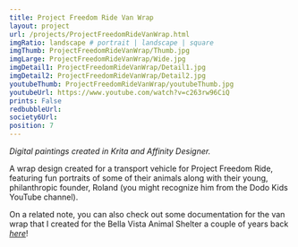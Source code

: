```yaml
---
title: Project Freedom Ride Van Wrap
layout: project
url: /projects/ProjectFreedomRideVanWrap.html
imgRatio: landscape # portrait | landscape | square
imgThumb: ProjectFreedomRideVanWrap/Thumb.jpg
imgLarge: ProjectFreedomRideVanWrap/Wide.jpg
imgDetail1: ProjectFreedomRideVanWrap/Detail1.jpg
imgDetail2: ProjectFreedomRideVanWrap/Detail2.jpg
youtubeThumb: ProjectFreedomRideVanWrap/youtubeThumb.jpg
youtubeUrl: https://www.youtube.com/watch?v=c263rw96CiQ
prints: False
redbubbleUrl: 
society6Url: 
position: 7
---
```


*Digital paintings created in Krita and Affinity Designer.*

A wrap design created for a transport vehicle for Project Freedom Ride, featuring fun portraits of some of their animals along with their young, philanthropic founder, Roland (you might recognize him from the Dodo Kids YouTube channel).

On a related note, you can also check out some documentation for the van wrap that I created for the Bella Vista Animal Shelter a couple of years back [*here*](https://tmblr.co/ZmEH6t2QptTAc)!